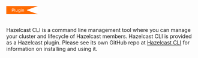 
<img src="../images/Plugin_New.png" alt="CLI Plugin" height="22" width="84">
<br></br>

Hazelcast CLI is a command line management tool where you can manage your cluster and lifecycle of Hazelcast members. Hazelcast CLI is provided as a Hazelcast plugin. Please see its own GitHub repo at <a href="https://github.com/hazelcast/hazelcast-cli" target="_blank">Hazelcast CLI</a> for information on installing and using it.